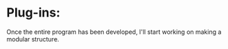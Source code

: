 # Plug-ins:
Once the entire program has been developed, I'll start working on making a modular structure.